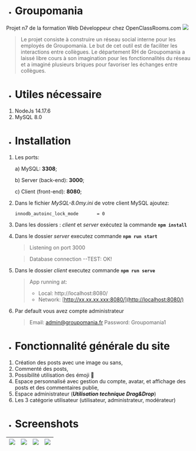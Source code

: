 * # Groupomania
Projet n7 de la formation Web Développeur chez OpenClassRooms.com
![](https://i.imgur.com/gvrr5gd.png)
> Le projet consiste à construire un réseau social interne pour les employés de Groupomania. Le but de cet outil est de faciliter les interactions entre collègues. Le département RH de Groupomania a laissé libre cours à son imagination pour les fonctionnalités du réseau et a imaginé plusieurs briques pour favoriser les échanges entre collègues.

* # Utiles nécessaire
1. NodeJs 14.17.6 
3. MySQL 8.0

* # Installation
1. Les ports:

    a) MySQL: **3308**;
    
    b) Server (back-end): **3000**;
    
    c) Client (front-end): **8080**;
1. Dans le fichier *MySQL-8.0my.ini* de votre client MySQL ajoutez:
    
    `innodb_autoinc_lock_mode		= 0 `
3. Dans les dossiers : *client* et *server* exécutez la commande **`npm install`**
4. Dans le dossier *server* executez commande **`npm run start`**
    > Listening on port 3000
    
    > Database connection --TEST: OK!
5. Dans le dossier *client* executez commande **`npm run serve`**
    >    App running at:
    >   - Local:   http://localhost:8080/ 
    >   - Network: [http://xx.xx.xx.xxx:8080/](http://localhost:8080/)
6. Par default vous avez compte administrateur
    > Email: [admin@groupomania.fr](https://www.linkedin.com/in/dmitri-chine/)
    > Password: Groupomania1

* # Fonctionnalité générale du site
1. Création des posts avec une image ou sans,
1. Commenté des posts,
1. Possibilité utilisation des émoji &#128578;
1. Espace personnalisé avec gestion du compte, avatar, et affichage des posts et des commentaires publie,
1. Espace administrateur (***Utilisation technique Drag&Drop***)
1. Les 3 catégorie utilisateur (utilisateur, administrateur, modérateur)

* # Screenshots
| [![](https://i.imgur.com/WYNAOkr.png)](https://i.imgur.com/WYNAOkr.png) | [![](https://i.imgur.com/3DJt12D.png)](https://i.imgur.com/3DJt12D.png) | [![](https://i.imgur.com/s6YNv8t.png)](https://i.imgur.com/s6YNv8t.png) | [![](https://i.imgur.com/EmETeSI.png)](https://i.imgur.com/EmETeSI.png) |
| ----------------------------------------------------------------------- | ------------------------------------ | ------------------------------------ | -----